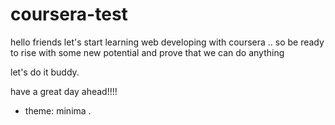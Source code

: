 # coursera-test

hello friends 
let's start learning web developing with  coursera ..
so be ready to rise with some new potential and prove that we can do anything 

let's do it buddy.

have a great day ahead!!!!

* theme: minima .
